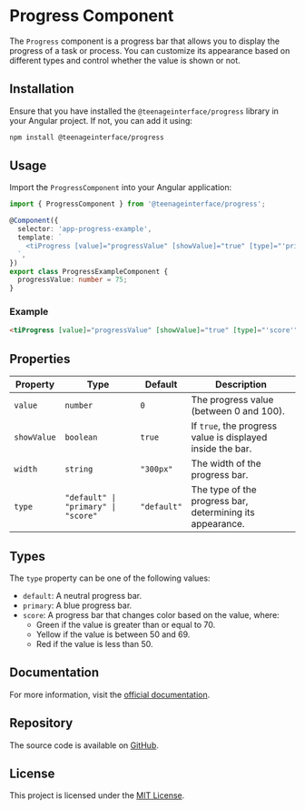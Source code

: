 # Progress Component

The `Progress` component is a progress bar that allows you to display the progress of a task or process. You can customize its appearance based on different types and control whether the value is shown or not.

## Installation

Ensure that you have installed the `@teenageinterface/progress` library in your Angular project. If not, you can add it using:

```bash
npm install @teenageinterface/progress
```

## Usage

Import the `ProgressComponent` into your Angular application:

```typescript
import { ProgressComponent } from '@teenageinterface/progress';

@Component({
  selector: 'app-progress-example',
  template: `
    <tiProgress [value]="progressValue" [showValue]="true" [type]="'primary'"></tiProgress>
  `,
})
export class ProgressExampleComponent {
  progressValue: number = 75;
}
```

### Example

```html
<tiProgress [value]="progressValue" [showValue]="true" [type]="'score'"></tiProgress>
```

## Properties

| Property     | Type                 | Default     | Description                                               |
|--------------|----------------------|-------------|-----------------------------------------------------------|
| `value`      | `number`             | `0`         | The progress value (between 0 and 100).                   |
| `showValue`  | `boolean`            | `true`      | If `true`, the progress value is displayed inside the bar. |
| `width`      | `string`             | `"300px"`   | The width of the progress bar.                            |
| `type`       | `"default" \| "primary" \| "score"` | `"default"` | The type of the progress bar, determining its appearance. |

## Types

The `type` property can be one of the following values:

- `default`: A neutral progress bar.
- `primary`: A blue progress bar.
- `score`: A progress bar that changes color based on the value, where:
  - Green if the value is greater than or equal to 70.
  - Yellow if the value is between 50 and 69.
  - Red if the value is less than 50.

## Documentation

For more information, visit the [official documentation]().

## Repository

The source code is available on [GitHub](https://github.com/0K00/teenageinterface).

## License

This project is licensed under the [MIT License](https://github.com/0K00/teenageinterface/blob/main/LICENSE.MD).
